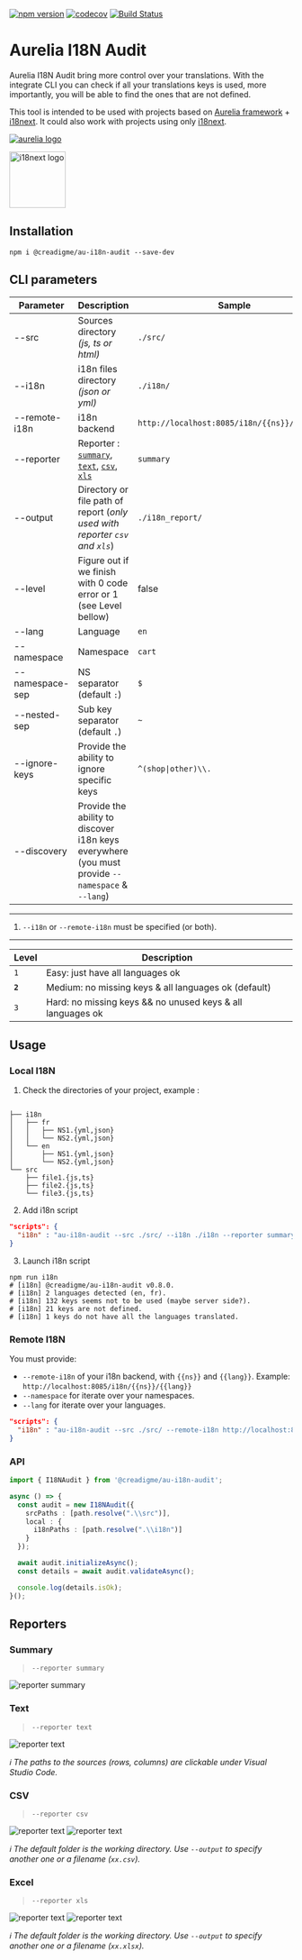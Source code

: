 [![npm version](https://img.shields.io/npm/v/@creadigme/au-i18n-audit.svg)](https://www.npmjs.com/package/@creadigme/au-i18n-audit)
[![codecov](https://codecov.io/gh/creadigme/au-i18n-audit/branch/master/graph/badge.svg?token=GXFW0MRHHJ)](https://github.com/creadigme/au-i18n-audit)
[![Build Status](https://github.com/creadigme/au-i18n-audit/workflows/Node.js%20CI/badge.svg)](https://github.com/creadigme/au-i18n-audit/actions)
<br />

# Aurelia I18N Audit

Aurelia I18N Audit bring more control over your translations. With the integrate CLI you can check if all your translations keys is used, more importantly, you will be able to find the ones that are not defined.

This tool is intended to be used with projects based on [Aurelia framework](https://aurelia.io/) + [i18next](https://www.i18next.com/). It could also work with projects using only  [i18next](https://www.i18next.com/).

[![aurelia logo](https://aurelia.io/styles/images/logo.svg "Aurelia")](https://aurelia.io/)

<a href="https://www.i18next.com/" target="_blank"><img src="https://gblobscdn.gitbook.com/spaces%2F-L9iS6Wm2hynS5H9Gj7j%2Favatar.png?alt=media" alt="i18next logo" height="100"/></a>

## Installation

```shell
npm i @creadigme/au-i18n-audit --save-dev
```

## CLI parameters
  
| Parameter | Description | Sample | Mandatory | Multiple
|---|---|---|---|---|
| --src | Sources directory *(js, ts or html)* | `./src/` | true | true
| --i18n | i18n files directory *(json or yml)* | `./i18n/` | false<sup>1</sup> | true
| --remote-i18n | i18n backend | `http://localhost:8085/i18n/{{ns}}/{{lang}}` | false<sup>1</sup> | true
| --reporter | Reporter : [`summary`](#summary), [`text`](#text), [`csv`](#csv), [`xls`](#excel) | `summary` | false | true
| --output | Directory or file path of report (*only used with reporter `csv` and  `xls`*) | `./i18n_report/` | false | false
| --level | Figure out if we finish with 0 code error or 1 (see Level bellow) | false | false
| --lang | Language | `en` | false | true
| --namespace | Namespace | `cart` | false | true
| --namespace-sep | NS separator (default `:`) | `$` | false | false
| --nested-sep | Sub key separator (default `.`) | `~` | false | false
| --ignore-keys | Provide the ability to ignore specific keys | `^(shop\|other)\\.` | false | false
| --discovery | Provide the ability to discover i18n keys everywhere (you must provide `--namespace` & `--lang`) | | false | false

---

1. `--i18n` or `--remote-i18n` must be specified (or both).

---

| Level | Description 
|---|---|
| `1` | Easy: just have all languages ok
| **`2`** | Medium: no missing keys & all languages ok (default)
| `3` | Hard: no missing keys && no unused keys & all languages ok

## Usage

### Local I18N

1. Check the directories of your project, example :

```shell

├── i18n
│   ├── fr
│   │   ├── NS1.{yml,json}
│   │   └── NS2.{yml,json}
│   └── en
│       ├── NS1.{yml,json}
│       └── NS2.{yml,json}
└── src
    ├── file1.{js,ts}
    ├── file2.{js,ts}
    └── file3.{js,ts}

```

2. Add i18n script

```json
"scripts": {
  "i18n" : "au-i18n-audit --src ./src/ --i18n ./i18n --reporter summary"
}
```

3. Launch i18n script

```shell
npm run i18n
# [i18n] @creadigme/au-i18n-audit v0.8.0.
# [i18n] 2 languages detected (en, fr).
# [i18n] 132 keys seems not to be used (maybe server side?).
# [i18n] 21 keys are not defined.
# [i18n] 1 keys do not have all the languages translated.
```

### Remote I18N

You must provide:
- `--remote-i18n` of your i18n backend, with `{{ns}}` and `{{lang}}`.
Example: `http://localhost:8085/i18n/{{ns}}/{{lang}}`
- `--namespace` for iterate over your namespaces.
- `--lang` for iterate over your languages.



```json
"scripts": {
  "i18n" : "au-i18n-audit --src ./src/ --remote-i18n http://localhost:8085/i18n/{{ns}}/{{lang}} --namespace NS --lang en --lang fr --reporter summary"
}
```


### API

```typescript
import { I18NAudit } from '@creadigme/au-i18n-audit';

async () => {
  const audit = new I18NAudit({
    srcPaths : [path.resolve(".\\src")],
    local : {
      i18nPaths : [path.resolve(".\\i18n")]
    }
  });

  await audit.initializeAsync();
  const details = await audit.validateAsync();

  console.log(details.isOk);
}();
```

## Reporters

### Summary

> `--reporter summary`

![reporter summary](./static/audit-reporter-sumary.gif "--reporter summary")


### Text

> `--reporter text`

![reporter text](./static/audit-reporter-text.gif "--reporter text")

*:information_source: The paths to the sources (rows, columns) are clickable under Visual Studio Code.*

### CSV

> `--reporter csv`

![reporter text](./static/audit-reporter-csv-1.gif "--reporter text")
![reporter text](./static/audit-reporter-csv-2.gif "excel")

*:information_source: The default folder is the working directory. Use `--output` to specify another one or a filename  (`xx.csv`).*


### Excel

> `--reporter xls`

![reporter text](./static/audit-reporter-xls-1.gif "--reporter text")
![reporter text](./static/audit-reporter-xls-2.gif "excel")

*:information_source: The default folder is the working directory. Use `--output` to specify another one or a filename (`xx.xlsx`).*